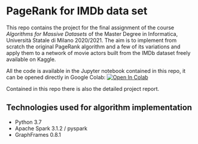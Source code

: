 
# PageRank for IMDb data set

This repo contains the project for the final assignment of the course
*Algorithms for Massive Datasets* of the Master Degree in Informatica,
Università Statale di Milano 2020/2021. The aim is to implement from
scratch the original PageRank algorithm and a few of its variations and
apply them to a network of movie actors built from the IMDb dataset
freely available on Kaggle.

All the code is available in the Jupyter notebook contained in this
repo, it can be opened directly in Google Colab: [![Open In
Colab](https://colab.research.google.com/assets/colab-badge.svg)](https://colab.research.google.com/github/GiuliaPais/PageRank-IMDb/blob/master/PR_for_imdb.ipynb)

Contained in this repo there is also the detailed project report.

## Technologies used for algorithm implementation

-   Python 3.7
-   Apache Spark 3.1.2 / pyspark
-   GraphFrames 0.8.1
